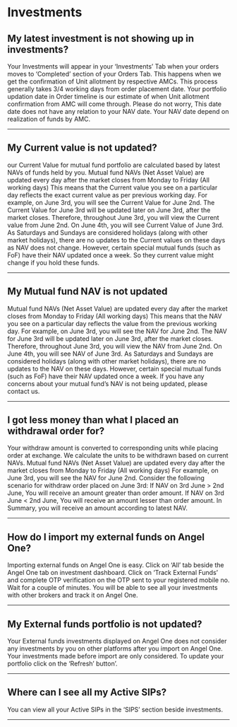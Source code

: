 # Investments

## My latest investment is not showing up in investments?

Your Investments will appear in your ‘Investments’ Tab when your orders moves to ‘Completed’ section of your Orders Tab.
This happens when we get the confirmation of Unit allotment by respective AMCs. This process generally takes 3/4 working days from order placement date.
Your portfolio updation date in Order timeline is our estimate of when Unit allotment confirmation from AMC will come through.
Please do not worry, This date date does not have any relation to your NAV date. Your NAV date depend on realization of funds by AMC.

---

## My Current value is not updated?

our Current Value for mutual fund portfolio are calculated based by latest NAVs of funds held by you.
Mutual fund NAVs (Net Asset Value) are updated every day after the market closes from Monday to Friday (All working days)
This means that the Current value you see on a particular day reflects the exact current value as per previous working day.
For example, on June 3rd, you will see the Current Value for June 2nd. The Current Value for June 3rd will be updated later on June 3rd, after the market closes. Therefore, throughout June 3rd, you will view the Current value from June 2nd. On June 4th, you will see Current Value of June 3rd.
As Saturdays and Sundays are considered holidays (along with other market holidays), there are no updates to the Current values on these days as NAV does not change.
However, certain special mutual funds (such as FoF) have their NAV updated once a week. So they current value might change if you hold these funds.

---

## My Mutual fund NAV is not updated

Mutual fund NAVs (Net Asset Value) are updated every day after the market closes from Monday to Friday (All working days)
This means that the NAV you see on a particular day reflects the value from the previous working day.
For example, on June 3rd, you will see the NAV for June 2nd. The NAV for June 3rd will be updated later on June 3rd, after the market closes. Therefore, throughout June 3rd, you will view the NAV from June 2nd. On June 4th, you will see NAV of June 3rd.
As Saturdays and Sundays are considered holidays (along with other market holidays), there are no updates to the NAV on these days. However, certain special mutual funds (such as FoF) have their NAV updated once a week.
If you have any concerns about your mutual fund’s NAV is not being updated, please contact us.

---

## I got less money than what I placed an withdrawal order for?

Your withdraw amount is converted to corresponding units while placing order at exchange. We calculate the units to be withdrawn based on current NAVs.
Mutual fund NAVs (Net Asset Value) are updated every day after the market closes from Monday to Friday (All working days)
For example, on June 3rd, you will see the NAV for June 2nd.
Consider the following scenario for withdraw order placed on June 3rd:
If NAV on 3rd June > 2nd June, You will receive an amount greater than order amount.
If NAV on 3rd June < 2nd June, You will receive an amount lesser than order amount.
In Summary, you will receive an amount according to latest NAV.

---

## How do I import my external funds on Angel One?

Importing external funds on Angel One is easy.
Click on ‘All’ tab beside the Angel One tab on investment dashboard.
Click on ‘Track External Funds’ and complete OTP verification on the OTP sent to your registered mobile no.
Wait for a couple of minutes. You will be able to see all your investments with other brokers and track it on Angel One.

---

## My External funds portfolio is not updated?

Your External funds investments displayed on Angel One does not consider any investments by you on other platforms after you import on Angel One.
Your investments made before import are only considered.
To update your portfolio click on the ‘Refresh’ button’.

---

## Where can I see all my Active SIPs?

You can view all your Active SIPs in the ‘SIPS’ section beside investments.

---

